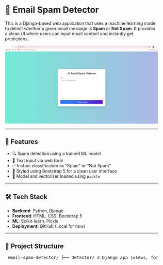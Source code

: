# 📧 Email Spam Detector

This is a Django-based web application that uses a machine learning model to detect whether a given email message is **Spam** or **Not Spam**. It provides a clean UI where users can input email content and instantly get predictions.

![UI Screenshot](ui_screenshot.png)

---

## 🚀 Features

- 🔍 Spam detection using a trained ML model  
- 📄 Text input via web form  
- ✅ Instant classification as "Spam" or "Not Spam"  
- 🎨 Styled using Bootstrap 5 for a clean user interface  
- 🧠 Model and vectorizer loaded using `pickle`

---

## 🛠️ Tech Stack

- **Backend**: Python, Django  
- **Frontend**: HTML, CSS, Bootstrap 5  
- **ML**: Scikit-learn, Pickle  
- **Deployment**: GitHub (Local for now)

---

## 📁 Project Structure

<pre> email-spam-detector/ ├── Detector/ # Django app (views, forms, etc.) │ ├── __init__.py │ ├── admin.py │ ├── apps.py │ ├── forms.py # Django form for message input │ ├── migrations/ │ ├── models.py │ ├── tests.py │ ├── views.py # Main logic for prediction │ └── templates/ │ └── Detector/ │ └── predict.html # UI template │ ├── SpamDetector/ # Project settings folder │ ├── __init__.py │ ├── asgi.py │ ├── settings.py # Django settings │ ├── urls.py # Root URLs │ └── wsgi.py │ ├── Models/ # Folder containing trained model │ ├── model.pkl │ └── vectorizer.pkl │ ├── db.sqlite3 # SQLite database ├── manage.py # Django management script ├── requirements.txt # Python dependencies ├── ui_screenshot.png # 📸 UI screenshot (for README) └── README.md # Project documentation </pre>
